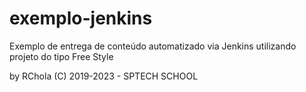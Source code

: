 # exemplo-jenkins
Exemplo de entrega de conteúdo automatizado via Jenkins utilizando projeto do tipo Free Style

by RChola (C) 2019-2023 - SPTECH SCHOOL

